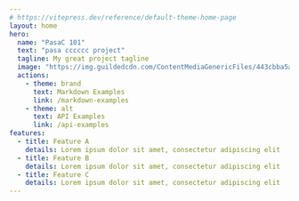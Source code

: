 ```yaml
---
# https://vitepress.dev/reference/default-theme-home-page
layout: home
hero:
  name: "PasaC 101"
  text: "pasa cccccc project"
  tagline: My great project tagline
  image: "https://img.guildedcdn.com/ContentMediaGenericFiles/443cbba5affb11c14d9bc989bea73b9c-Full.webp?w=1380&h=1380"
  actions:
    - theme: brand
      text: Markdown Examples
      link: /markdown-examples
    - theme: alt
      text: API Examples
      link: /api-examples
features:
  - title: Feature A
    details: Lorem ipsum dolor sit amet, consectetur adipiscing elit
  - title: Feature B
    details: Lorem ipsum dolor sit amet, consectetur adipiscing elit
  - title: Feature C
    details: Lorem ipsum dolor sit amet, consectetur adipiscing elit
---
```

